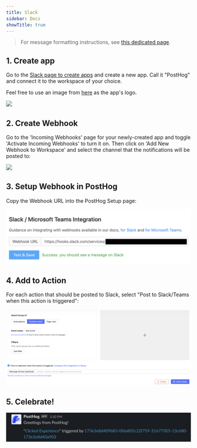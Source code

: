 ```yaml
---
title: Slack
sidebar: Docs
showTitle: true
---
```


> For message formatting instructions, see [this dedicated page](/docs/integrate/webhooks/message-formatting).
## 1. Create app
Go to the [Slack page to create apps](https://api.slack.com/apps?new_app=1) and create a new app. Call it "PostHog" and connect it to the workspace of your choice.

Feel free to use an image from [here](/media) as the app's logo.

<a class="ignore-external" href="https://user-images.githubusercontent.com/53387/78574619-86939580-782a-11ea-8617-caf1ffe2783a.png"><img src="https://user-images.githubusercontent.com/53387/78574619-86939580-782a-11ea-8617-caf1ffe2783a.png"/></a>

## 2. Create Webhook
Go to the 'Incoming Webhooks' page for your newly-created app and toggle 'Activate Incoming Webhooks' to turn it on. Then click on 'Add New Webhook to Workspace' and select the channel that the notifications will be posted to:

<a class="ignore-external" href="https://user-images.githubusercontent.com/53387/78574881-ec801d00-782a-11ea-9b87-8a40e49dd912.png"><img src="https://user-images.githubusercontent.com/53387/78574881-ec801d00-782a-11ea-9b87-8a40e49dd912.png"/></a>

## 3. Setup Webhook in PostHog
Copy the Webhook URL into the PostHog Setup page:

![PostHog Add Webhook](../../../images/add-webhook.png)

## 4. Add to Action

For each action that should be posted to Slack, select "Post to Slack/Teams when this action is triggered":

![PostHog Edit Action](../../../images/post-action-slack.png)

## 5. Celebrate!

![Slack Message](../../../images/slack-message.png)

